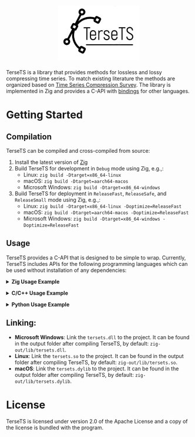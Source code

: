 <h1 align="center">
  <img src="docs/tersets.jpg" alt="TerseTS">
</h1>

TerseTS is a library that provides methods for lossless and lossy compressing time series. To match existing literature the methods are organized based on [Time Series Compression Survey](https://dl.acm.org/doi/10.1145/3560814). The library is implemented in Zig and provides a C-API with [bindings](#usage) for other languages.

# Getting Started 
## Compilation
TerseTS can be compiled and cross-compiled from source:
1. Install the latest version of [Zig](https://ziglang.org/)
2. Build TerseTS for development in `Debug` mode using Zig, e.g.,:
   - Linux: `zig build -Dtarget=x86_64-linux`
   - macOS: `zig build -Dtarget=aarch64-macos`
   - Microsoft Windows: `zig build -Dtarget=x86_64-windows`
3. Build TerseTS for deployment in `ReleaseFast`, `ReleaseSafe`, and `ReleaseSmall` mode using Zig, e.g.,:
   - Linux: `zig build -Dtarget=x86_64-linux -Doptimize=ReleaseFast`
   - macOS: `zig build -Dtarget=aarch64-macos -Doptimize=ReleaseFast`
   - Microsoft Windows: `zig build -Dtarget=x86_64-windows -Doptimize=ReleaseFast`

## Usage
TerseTS provides a C-API that is designed to be simple to wrap. Currently, TerseTS includes APIs for the following programming languages which can be used without installation of any dependencies:
<a id="zig-usage-example"></a>
<details>
<summary><strong>Zig Usage Example</strong></summary>

```c
const std = @import("std");
const tersets = @import("path/to/tersets.zig");

pub fn main() void {
   var uncompressed_values = [_]f64{1.0, 2.0, 3.0, 4.0, 5.0};
   std.debug.print("Uncompressed data length: {any}\n", .{uncompressed_values.len});
   
   // The supported compression methods are specified in tersets.zig.
   const config = tersets.Configuration{
        .method = .SwingFilter,
        .error_bound = 0.1,
   };
    
   var compressed_values = try tersets.compress(data[0..], config);
   defer std.heap.page_allocator.free(compressed);

   std.debug.print("Compression successful. Compressed data length: {any}\n", .{compressed_values.items.len});
    
   var decompressed_values = try tersets.decompress(compressed, config);
   defer std.heap.page_allocator.free(decompressed);

   std.debug.print("Decompression successful. Decompressed data length {any}\n", .{decompressed_values.items.len});
}
```

TerseTS provides `./src/tersets.zig` as the single access point and two main functions `compress` and `decompress`. 

For compression, you can select the compression method through the `Configuration` structure with two parameters: the compression method, e.g., `.method=.SwingFilter`, and the error bound, e.g., `.error_bound = 0.1`. The supported compression methods are specified in `src/tersets.zig`. 

For decompression, the `Configuration` is not needed as the method is encoded in the compressed values.
</details>

<a id="c-usage-example"></a>
<details>
<summary><strong>C/C++ Usage Example</strong></summary>

```c 
#include "tersets.h"
#include <stdio.h>

int main() {
   double uncompressed_values[] = {1.0, 2.0, 3.0, 4.0, 5.0};
   struct UncompressedValues uncompressed_values = {data, 5};
   
   printf("Uncompressed data length: %lu\n", uncompressed_values.len);
   
   // Configuration for compression. 
   // The supported compression methods are specified in tersets.zig.
   // Method 2 is SwingFilter and 0.1 error bound.
   struct Configuration config = {2, 0.0}; 

   // Prepare for compressed data. 
   // The compressed values point to dynamically allocated data that should be deallocated.
   struct CompressedValues compressed_values;
    
   // Compress the data.
   int32_t result = compress(uncompressed_values, &compressed_values, config);
   if (result != 0) {
      printf("Compression failed with error code %d\n", result);
      return -1;
   }

   printf("Compression successful. Decompressed data length: %lu\n", compressed_values.len);
    
   // Prepare for decompressed data. 
   // The decompressed values point to dynamically allocated data that should be deallocated.
   struct UncompressedValues decompressed_values;
   
   // Decompress the data.
   int32_t result = decompress(compressed_values, &decompressed_values);
   if (result != 0) {
      printf("Decompression failed with error code %d\n", result);
      return -1;
   }

   printf("Decompression successful. Decompressed data length: %lu\n", decompressed_values.len);
    
   // Free the compressed and decompressed value.
   free(decompressed_values.data);
   free(compressed_values.data);
   return 0;
}
```

TerseTS provides `./bindings/c/tersets.h` as API for C/C++ which should be included in the source code, i.e., `#include "tersets.h"`. You need to [link](#linking) the TerseTS library to the project. 

Ensure that the method field in `Configuration` is set to a valid compression/decompression method supported by `TerseTS`.

Free dynamically allocated memory appropriately to avoid memory leaks.
</details>

<a id="python-usage-example"></a>
<details>
<summary><strong>Python Usage Example</strong></summary>

```python
import random
import sys
from tersets import compress, decompress, Method

uncompressed_values = [1.0, 2.0, 3.0, 4.0, 5.0]
error_bound = 0.1

print("Uncompressed data length: ", len(uncompressed_values))

# Compress using the SwingFilter method.
compressed_values = compress(uncompressed, 0.1, Method.SwingFilter)

print("Compression successful. Compressed data length: ", len(compressed_values))

# Decompress the data.
decompressed_values = decompress(compressed_values)

print("Decompression successful. Decompressed data length: ", len(decompressed_values))
```

TerseTS provides `./bindings/python/tersets/__init__.py` as binding for Python which allows directly importing tersets, i.e., `import tersets`.

The Python binding provides the `Method` enum to provide direct access to the available methods supported by `TerseTS`.
</details>

## Linking:
- **Microsoft Windows**: Link the `tersets.dll` to the project. It can be found in the output folder after compiling TerseTS, by default: `zig-out/lib/tersets.dll`.
- **Linux**: Link the `tersets.so` to the project. It can be found in the output folder after compiling TerseTS, by default: `zig-out/lib/tersets.so`.
- **macOS**: Link the `tersets.dylib` to the project. It can be found in the output folder after compiling TerseTS, by default: `zig-out/lib/tersets.dylib`.

# License
TerseTS is licensed under version 2.0 of the Apache License and a copy of the license is bundled with the program.